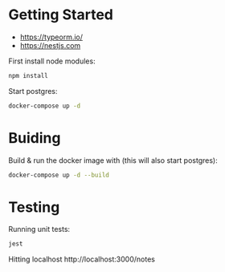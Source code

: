 # Getting Started

* https://typeorm.io/
* https://nestjs.com

First install node modules:

```bash
npm install
```

Start postgres:

```bash
docker-compose up -d
```

# Buiding

Build & run the docker image with (this will also start postgres):

```bash
docker-compose up -d --build
```

# Testing

Running unit tests:

```bash
jest
```

Hitting localhost http://localhost:3000/notes
